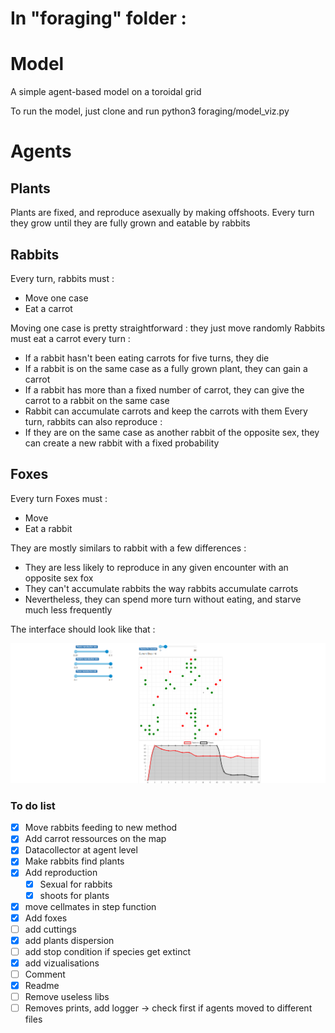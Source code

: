 
# In "foraging" folder :
# Model
A simple agent-based model on a toroidal grid

To run the model, just clone and run python3 foraging/model_viz.py

# Agents
## Plants 
Plants are fixed, and reproduce asexually by making offshoots. Every turn they grow until they are fully grown and eatable by rabbits

## Rabbits
Every turn, rabbits must :
  - Move one case
  - Eat a carrot

Moving one case is pretty straightforward : they just move randomly
Rabbits must eat a carrot every turn :
  - If a rabbit hasn't been eating carrots for five turns, they die
  - If a rabbit is on the same case as a fully grown plant, they can gain a carrot
  - If a rabbit has more than a fixed number of carrot, they can give the carrot to a rabbit on the same case
  - Rabbit can accumulate carrots and keep the carrots with them
Every turn, rabbits can also reproduce :
  - If they are on the same case as another rabbit of the opposite sex, they can create a new rabbit with a fixed probability
  
## Foxes
Every turn Foxes must : 
  - Move
  - Eat a rabbit

They are mostly similars to rabbit with a few differences : 
  - They are less likely to reproduce in any given encounter with an opposite sex fox
  - They can't accumulate rabbits the way rabbits accumulate carrots
  - Nevertheless, they can spend more turn without eating, and starve much less frequently


The interface should look like that : 

![0.5](example_viz.png)


### To do list
    
   - [x] Move rabbits feeding to new method
   - [x] Add carrot ressources on the map
   - [x] Datacollector at agent level
   - [x] Make rabbits find plants
   - [x] Add reproduction
       - [x] Sexual for rabbits
       - [x] shoots for plants
   - [x] move cellmates in step function
   - [x] Add foxes
   - [ ] add cuttings
   - [x] add plants dispersion
   - [ ] add stop condition if species get extinct
   - [x] add vizualisations
   - [ ] Comment
   - [x] Readme
   - [ ] Remove useless libs
   - [ ] Removes prints, add logger -> check first if agents moved to different files

